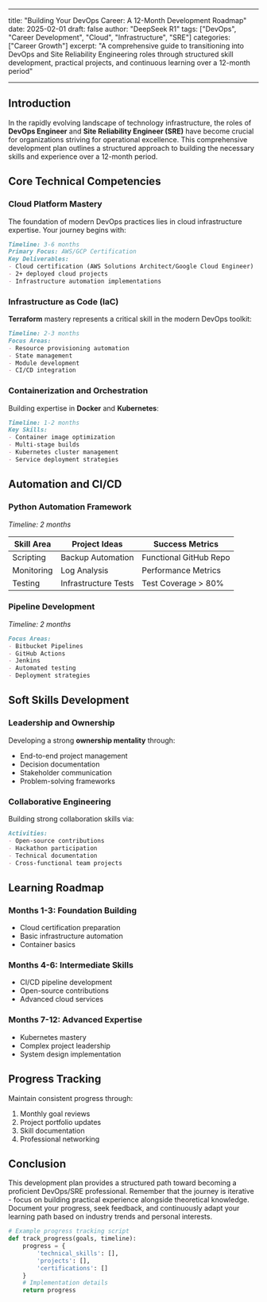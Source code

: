 
---
title: "Building Your DevOps Career: A 12-Month Development Roadmap"
date: 2025-02-01
draft: false
author: "DeepSeek R1"
tags: ["DevOps", "Career Development", "Cloud", "Infrastructure", "SRE"]
categories: ["Career Growth"]
excerpt: "A comprehensive guide to transitioning into DevOps and Site Reliability Engineering roles through structured skill development, practical projects, and continuous learning over a 12-month period"

---
## Introduction

In the rapidly evolving landscape of technology infrastructure, the roles of **DevOps Engineer** and **Site Reliability Engineer (SRE)** have become crucial for organizations striving for operational excellence. This comprehensive development plan outlines a structured approach to building the necessary skills and experience over a 12-month period.

## Core Technical Competencies

### Cloud Platform Mastery

The foundation of modern DevOps practices lies in cloud infrastructure expertise. Your journey begins with:

```markdown
Timeline: 3-6 months
Primary Focus: AWS/GCP Certification
Key Deliverables:
- Cloud certification (AWS Solutions Architect/Google Cloud Engineer)
- 2+ deployed cloud projects
- Infrastructure automation implementations
```

### Infrastructure as Code (IaC)

**Terraform** mastery represents a critical skill in the modern DevOps toolkit:

```markdown
Timeline: 2-3 months
Focus Areas:
- Resource provisioning automation
- State management
- Module development
- CI/CD integration
```

### Containerization and Orchestration

Building expertise in **Docker** and **Kubernetes**:

```markdown
Timeline: 1-2 months
Key Skills:
- Container image optimization
- Multi-stage builds
- Kubernetes cluster management
- Service deployment strategies
```

## Automation and CI/CD

### Python Automation Framework

*Timeline: 2 months*

| Skill Area | Project Ideas | Success Metrics |
|------------|---------------|-----------------|
| Scripting | Backup Automation | Functional GitHub Repo |
| Monitoring | Log Analysis | Performance Metrics |
| Testing | Infrastructure Tests | Test Coverage > 80% |

### Pipeline Development

*Timeline: 2 months*

```markdown
Focus Areas:
- Bitbucket Pipelines
- GitHub Actions
- Jenkins
- Automated testing
- Deployment strategies
```

## Soft Skills Development

### Leadership and Ownership

Developing a strong **ownership mentality** through:

- End-to-end project management
- Decision documentation
- Stakeholder communication
- Problem-solving frameworks

### Collaborative Engineering

Building strong collaboration skills via:

```markdown
Activities:
- Open-source contributions
- Hackathon participation
- Technical documentation
- Cross-functional team projects
```

## Learning Roadmap

### Months 1-3: Foundation Building
- Cloud certification preparation
- Basic infrastructure automation
- Container basics

### Months 4-6: Intermediate Skills
- CI/CD pipeline development
- Open-source contributions
- Advanced cloud services

### Months 7-12: Advanced Expertise
- Kubernetes mastery
- Complex project leadership
- System design implementation

## Progress Tracking

Maintain consistent progress through:

1. Monthly goal reviews
2. Project portfolio updates
3. Skill documentation
4. Professional networking

## Conclusion

This development plan provides a structured path toward becoming a proficient DevOps/SRE professional. Remember that the journey is iterative - focus on building practical experience alongside theoretical knowledge. Document your progress, seek feedback, and continuously adapt your learning path based on industry trends and personal interests.

```python
# Example progress tracking script
def track_progress(goals, timeline):
    progress = {
        'technical_skills': [],
        'projects': [],
        'certifications': []
    }
    # Implementation details
    return progress
```
